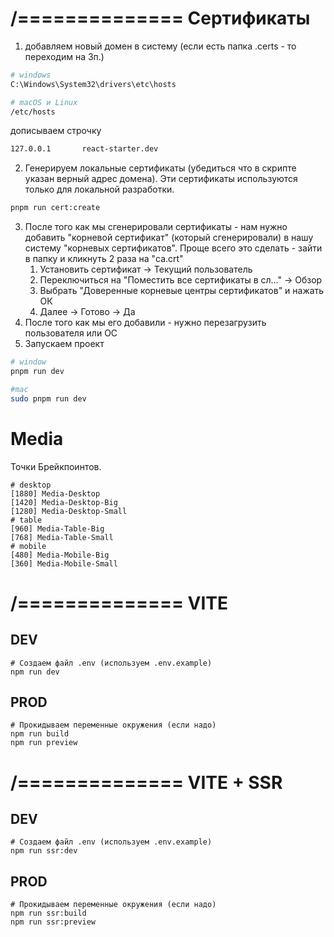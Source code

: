 # /============== Сертификаты
1) добавляем новый домен в систему (если есть папка .certs - то переходим на 3п.)
```bash
# windows
C:\Windows\System32\drivers\etc\hosts

# macOS и Linux
/etc/hosts
```
дописываем строчку
```bash
127.0.0.1       react-starter.dev
```
2) Генерируем локальные сертификаты (убедиться что в скрипте указан верный адрес домена). Эти сертификаты используются только для локальной разработки.
```bash
pnpm run cert:create
```
3) После того как мы сгенерировали сертификаты - нам нужно добавить "корневой сертификат" 
(который сгенерировали) в нашу систему "корневых сертификатов". Проще всего это сделать - зайти в
папку и кликнуть 2 раза на "ca.crt"
   1) Установить сертификат -> Текущий пользователь
   2) Переключиться на "Поместить все сертификаты в сл..." -> Обзор
   3) Выбрать "Доверенные корневые центры сертификатов" и нажать ОК
   4) Далее -> Готово -> Да
4) После того как мы его добавили - нужно перезагрузить пользователя или ОС
5) Запускаем проект  
```bash
# window
pnpm run dev

#mac
sudo pnpm run dev
```

# Media
Точки Брейкпоинтов. 
```shell
# desktop
[1880] Media-Desktop
[1420] Media-Desktop-Big
[1280] Media-Desktop-Small
# table
[960] Media-Table-Big
[768] Media-Table-Small
# mobile
[480] Media-Mobile-Big
[360] Media-Mobile-Small
```


# /============== VITE  
## DEV
```shell
# Создаем файл .env (используем .env.example)
npm run dev
```

## PROD
```shell
# Прокидываем переменные окружения (если надо)
npm run build
npm run preview
```

# /============== VITE + SSR
## DEV
```shell
# Создаем файл .env (используем .env.example)
npm run ssr:dev
```

## PROD
```shell
# Прокидываем переменные окружения (если надо)
npm run ssr:build
npm run ssr:preview
```
